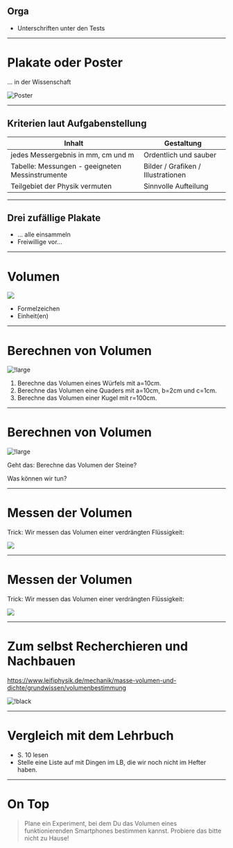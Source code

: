 ## Orga

- Unterschriften unter den Tests


---

# Plakate oder Poster

... in der Wissenschaft

![Poster](https://images.squarespace-cdn.com/content/v1/597e64c57131a5fd5f65b20b/1596265025910-X2QVXPVW1SGTX5Y4K7A6/UMBS%2BPoster%2B4-19-2016.jpg?format=2500w)

---

## Kriterien laut Aufgabenstellung

|Inhalt|Gestaltung|
|---|---|
|jedes Messergebnis in mm, cm und m |Ordentlich und sauber|
| Tabelle: Messungen - geeigneten Messinstrumente|Bilder / Grafiken / Illustrationen|
|Teilgebiet der Physik vermuten|Sinnvolle Aufteilung|

---

## Drei zufällige Plakate

- ... alle einsammeln
- Freiwillige vor...

---

# Volumen

![](https://www.solidpro.de/wp-content/uploads/skizze.jpg)

- Formelzeichen
- Einheit(en)

---

# Berechnen von Volumen

![!large](https://s4.static.brasilescola.uol.com.br/be/2021/08/solidos-geometricos-formulas-do-volume.jpg)

1. Berechne das Volumen eines Würfels mit a=10cm.
2. Berechne das Volumen eine Quaders mit a=10cm, b=2cm und c=1cm.
3. Berechne das Volumen einer Kugel mit r=100cm.

---

# Berechnen von Volumen

![!large](https://cdn.duden.de/_media_/full/S/Stein-201100281624.jpg)

Geht das: Berechne das Volumen der Steine?

Was können wir tun?

---

# Messen der Volumen

Trick: Wir messen das Volumen einer verdrängten Flüssigkeit:

![](https://www.leifiphysik.de/sites/default/files/h5p/content/587/images/file-5f87690211ea0.png)

---

# Messen der Volumen

Trick: Wir messen das Volumen einer verdrängten Flüssigkeit:

![](https://d1u2r2pnzqmal.cloudfront.net/content_images/images/14061/original/U%CC%88berlaufmethode.svg)

---

# Zum selbst Recherchieren und Nachbauen

https://www.leifiphysik.de/mechanik/masse-volumen-und-dichte/grundwissen/volumenbestimmung

![!black](https://www.leifiphysik.de/sites/default/files/images/dd8814e262d082d9dbec7e3b2a0f3f38/570JHS_Signet_LEIFIphysik_neg_RGB_1200.webp)

---

# Vergleich mit dem Lehrbuch

- S. 10 lesen
- Stelle eine Liste auf mit Dingen im LB, die wir noch nicht im Hefter haben.

---

# On Top

> Plane ein Experiment, bei dem Du das Volumen eines funktionierenden Smartphones bestimmen kannst. 
> Probiere das bitte nicht zu Hause!